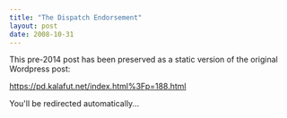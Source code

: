 ```yaml
---
title: "The Dispatch Endorsement"
layout: post
date: 2008-10-31
---
```


This pre-2014 post has been preserved as a static version of the original Wordpress post:

https://pd.kalafut.net/index.html%3Fp=188.html

You'll be redirected automatically...

<head>
  <meta http-equiv="refresh" content="5;url=https://pd.kalafut.net/index.html%3Fp=188.html">
</head>

